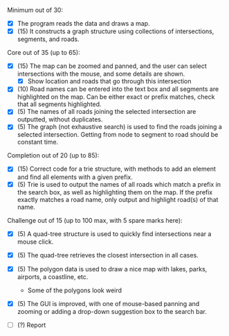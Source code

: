 Minimum out of 30:
- [x] The program reads the data and draws a map.
- [x] (15) It constructs a graph structure using collections of intersections, segments, and roads.

Core out of 35 (up to 65):
- [x] (15) The map can be zoomed and panned, and the user can select intersections with the mouse,
and some details are shown.
    - [x] Show location and roads that go through this intersection
- [x] (10) Road names can be entered into the text box and all segments are highlighted on the map.
Can be either exact or prefix matches, check that all segments highlighted.
- [x] (5) The names of all roads joining the selected intersection are outputted, without duplicates.
- [x] (5) The graph (not exhaustive search) is used to find the roads joining a selected intersection.
Getting from node to segment to road should be constant time.

Completion out of 20 (up to 85):
- [x] (15) Correct code for a trie structure, with methods to add an element and find all elements
with a given prefix.
- [x] (5) Trie is used to output the names of all roads which match a prefix in the search box, as well
as highlighting them on the map. If the prefix exactly matches a road name, only output and
highlight road(s) of that name.

Challenge out of 15 (up to 100 max, with 5 spare marks here):
- [x] (5) A quad-tree structure is used to quickly find intersections near a mouse click.
- [x] (5) The quad-tree retrieves the closest intersection in all cases.
- [x] (5) The polygon data is used to draw a nice map with lakes, parks, airports, a coastline, etc.
    - Some of the polygons look weird
- [x] (5) The GUI is improved, with one of mouse-based panning and zooming or adding a drop-down
suggestion box to the search bar.

- [ ] (?) Report
